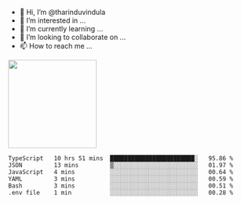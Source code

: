 - 👋 Hi, I’m @tharinduvindula
- 👀 I’m interested in ...
- 🌱 I’m currently learning ...
- 💞️ I’m looking to collaborate on ...
- 📫 How to reach me ...

<!---
tharinduvindula/tharinduvindula is a ✨ special ✨ repository because its `README.md` (this file) appears on your GitHub profile.
You can click the Preview link to take a look at your changes.
--->

<img height="180em" src="https://github-readme-stats.vercel.app/api?username=tharinduvindula&show_icons=true&hide_border=false&&count_private=true&include_all_commits=true" />


<!--START_SECTION:waka-->

```text
TypeScript   10 hrs 51 mins  ████████████████████████░   95.86 %
JSON         13 mins         ▒░░░░░░░░░░░░░░░░░░░░░░░░   01.97 %
JavaScript   4 mins          ░░░░░░░░░░░░░░░░░░░░░░░░░   00.64 %
YAML         3 mins          ░░░░░░░░░░░░░░░░░░░░░░░░░   00.59 %
Bash         3 mins          ░░░░░░░░░░░░░░░░░░░░░░░░░   00.51 %
.env file    1 min           ░░░░░░░░░░░░░░░░░░░░░░░░░   00.28 %
```

<!--END_SECTION:waka-->
